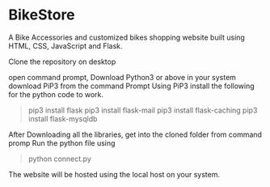 # BikeStore
A Bike Accessories and customized bikes shopping website built using HTML, CSS, JavaScript and Flask.

Clone the repository on desktop
 
open command prompt, 
Download Python3 or above in your system
download PiP3 from the command Prompt
Using PiP3 install the following for the python code to work.

 > pip3 install flask
 > pip3 install flask-mail
 > pip3 install flask-caching
 > pip3 install flask-mysqldb

After Downloading all the libraries, get into the cloned folder from command promp 
Run the python file using 
>python connect.py

The website will be hosted using the local host on your system. 
